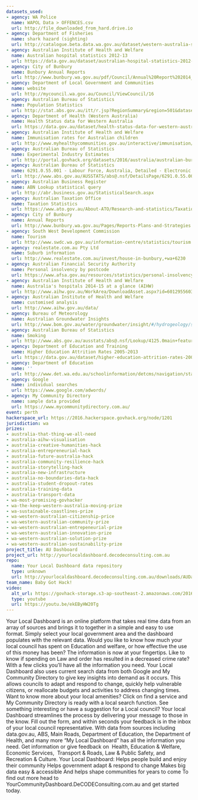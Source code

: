 ```yaml
---
datasets_used:
- agency: WA Police
  name: WAPOL Data > OFFENCES.csv
  url: http://file_downloaded_from_hard.drive.io
- agency: Department of Fisheries
  name: shark hazard (sighting)
  url: http://catalogue.beta.data.wa.gov.au/dataset/western-australia-s-govhack-shark-hazard-api
- agency: Australian Institute of Health and Welfare
  name: Australian hospital statistics 2012-13
  url: https://data.gov.au/dataset/australian-hospital-statistics-2012-13
- agency: City of Bunbury
  name: Bunbury Annual Reports
  url: http://www.bunbury.wa.gov.au/pdf/Council/Annual%20Report%202014_15_final%20for%20website.pdf
- agency: Department of Local Government and Communities
  name: website
  url: http://mycouncil.wa.gov.au/Council/ViewCouncil/16
- agency: Australian Bureau of Statistics
  name: Population Statistics
  url: http://stat.abs.gov.au/itt/r.jsp?RegionSummary&region=501&dataset=ABS_REGIONAL_ASGS&geoconcept=REGION&datasetASGS=ABS_REGIONAL_ASGS&datasetLGA=ABS_REGIONAL_LGA&regionLGA=REGION&regionASGS=REGION
- agency: Department of Health (Western Australia)
  name: Health Status data for Western Australia
  url: https://data.gov.au/dataset/health-status-data-for-western-australia
- agency: Australian Institute of Health and Welfare
  name: Immunisation rates for Australian children
  url: http://www.myhealthycommunities.gov.au/interactive/immunisation/chart?chartType=latest-results&geographyCode=50102&ageGroup=one-year
- agency: Australian Bureau of Statistics
  name: Experimental Industry Estimates
  url: http://portal.govhack.org/datasets/2016/australia/australian-bureau-of-statistics/experimental-industry-estimates.html
- agency: Australian Bureau of Statistics
  name: 6291.0.55.001 - Labour Force, Australia, Detailed - Electronic Delivery, Feb 2015
  url: http://www.abs.gov.au/AUSSTATS/abs@.nsf/DetailsPage/6291.0.55.001Feb%202015?OpenDocument
- agency: Australian Business Register
  name: ABN Lookup statistical query
  url: http://abr.business.gov.au/StatisticalSearch.aspx
- agency: Australian Taxation Office
  name: Taxation Statistics
  url: https://www.ato.gov.au/About-ATO/Research-and-statistics/Taxation-statistics/
- agency: City of Bunbury
  name: Annual Reports
  url: http://www.bunbury.wa.gov.au/Pages/Reports-Plans-and-Strategies.aspx
- agency: South West Development Commission
  name: Tourism
  url: http://www.swdc.wa.gov.au/information-centre/statistics/tourism.aspx
- agency: realestate.com.au Pty Ltd
  name: Suburb information
  url: http://www.realestate.com.au/invest/house-in-bunbury,+wa+6230
- agency: Australian Financial Security Authority
  name: Personal insolvency by postcode
  url: https://www.afsa.gov.au/resources/statistics/personal-insolvency-activity-by-postcode-1/western-australia
- agency: Australian Institute of Health and Welfare
  name: Australia's hospitals 2014-15 at a glance (AIHW)
  url: http://www.aihw.gov.au/WorkArea/DownloadAsset.aspx?id=60129556032
- agency: Australian Institute of Health and Welfare
  name: customised analysis
  url: http://www.aihw.gov.au/data/
- agency: Bureau of Meteorology
  name: Australian Groundwater Insights
  url: http://www.bom.gov.au/water/groundwater/insight/#/hydrogeology/salinity
- agency: Australian Bureau of Statistics
  name: Smoking
  url: http://www.abs.gov.au/ausstats/abs@.nsf/Lookup/4125.0main+features3320Jan%202013
- agency: Department of Education and Training
  name: Higher Education Attrition Rates 2005-2013
  url: https://data.gov.au/dataset/higher-education-attrition-rates-2005-2013
- agency: Department of Education
  name: ''
  url: http://www.det.wa.edu.au/schoolinformation/detcms/navigation/statistical-reports/
- agency: Google
  name: individual searches
  url: https://www.google.com/adwords/
- agency: My Community Directory
  name: sample data provided
  url: https://www.mycommunitydirectory.com.au/
event: perth
hackerspace_url: https://2016.hackerspace.govhack.org/node/1201
jurisdiction: wa
prizes:
- australia-that-thing-we-all-need
- australia-aihw-visualisation
- australia-creative-humanities-hack
- australia-entrepreneurial-hack
- australia-future-australia-hack
- australia-community-resilience-hack
- australia-storytelling-hack
- australia-new-infrastructure
- australia-no-boundaries-data-hack
- australia-student-dropout-rates
- australia-training-data
- australia-transport-data
- wa-most-promising-govhacker
- wa-the-keep-western-australia-moving-prize
- wa-sustainable-coastlines-prize
- wa-western-australian-citizenship-price
- wa-western-australian-community-prize
- wa-western-australian-entrepeneurial-prize
- wa-western-australian-innovation-prize
- wa-western-australian-solution-prize
- wa-western-australian-sustainability-prize
project_title: AU Dashboard
project_url: http://yourlocaldashboard.decodeconsulting.com.au
repo:
  name: Your Local Dashboard data repository
  type: unknown
  url: http://yourlocaldashboard.decodeconsulting.com.au/downloads/AUDashboard-Data.zip
team_name: Baby Got Hack!
video:
  alt_url: https://govhack-storage.s3-ap-southeast-2.amazonaws.com/2016/Baby%20Got%20Hack%20-%20AU%20Dahsboard.mov
  type: youtube
  url: https://youtu.be/ekEByHW20Tg
---
```


Your Local Dashboard is an online platform that takes real time data from an array of sources and brings it to together in a simple and easy to use format.
Simply select your local government area and the dashboard populates with the relevant data.
Would you like to know how much your local council has spent on Education and welfare, or how effective the use of this money has been? The information is now at your fingertips.
Like to know if spending on Law and order has resulted in a decreased crime rate? With a few clicks you’ll have all the information you need.
Your Local Dashboard also uses current search data from both Google and My Community Directory to give key insights into demand as it occurs. This allows councils to adapt and respond to change, quickly help vulnerable citizens, or reallocate budgets and activities to address changing times.
Want to know more about your local amenities? Click on find a service and My Community Directory is ready with a local search function.
See something interesting or have a suggestion for a Local council?
Your local Dashboard streamlines the process by delivering your message to those in the know. Fill out the form, and within seconds your feedback is in the inbox of your local council representative.
With data from sources including data.gov.au, ABS, Main Roads, Department of Education, the Department of Health, and many more “My Local Dashboard” has all the information you need.
Get information or give feedback on  Health, Education & Welfare, Economic Services,  Transport & Roads, Law & Public Safety, and Recreation & Culture.
Your Local Dashboard:
Helps people build and enjoy their community
Helps government adapt & respond to change
Makes big data easy & accessible
And helps shape communities for years to come
To find out more head to YourCommunityDashboard.DeCODEConsulting.com.au and get started today.
